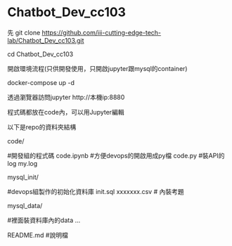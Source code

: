 # Chatbot_Dev_cc103
先
git clone https://github.com/iii-cutting-edge-tech-lab/Chatbot_Dev_cc103.git

cd Chatbot_Dev_cc103

開啟環境流程(只供開發使用，只開啟jupyter跟mysql的container)

docker-compose up -d

透過瀏覽器訪問jupyter
http://本機ip:8880

程式碼都放在code內，可以用Jupyter編輯

以下是repo的資料夾結構

code/

#開發組的程式碼
code.ipynb
#方便devops的開啟用成py檔
code.py
#裝API的log
my.log 

mysql_init/

#devops組製作的初始化資料庫
init.sql
xxxxxxx.csv # 內裝考題

mysql_data/

#裡面裝資料庫內的data
...

README.md #說明檔
